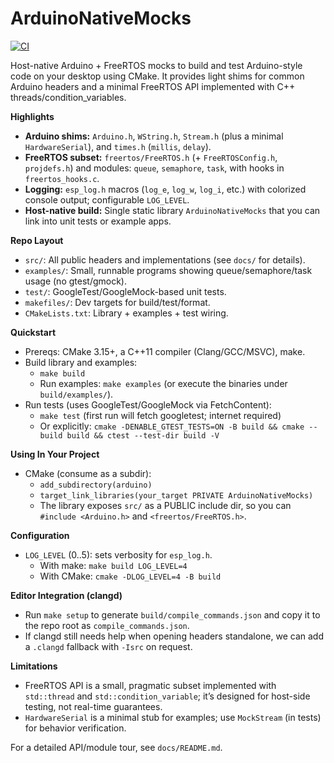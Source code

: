 ArduinoNativeMocks
===================

[![CI](https://github.com/ByteNana/Ardunio-Mock/actions/workflows/ci.yml/badge.svg)](https://github.com/ByteNana/Ardunio-Mock/actions/workflows/ci.yml)

Host-native Arduino + FreeRTOS mocks to build and test Arduino-style code on your desktop using CMake. It provides light shims for common Arduino headers and a minimal FreeRTOS API implemented with C++ threads/condition_variables.

**Highlights**
- **Arduino shims:** `Arduino.h`, `WString.h`, `Stream.h` (plus a minimal `HardwareSerial`), and `times.h` (`millis`, `delay`).
- **FreeRTOS subset:** `freertos/FreeRTOS.h` (+ `FreeRTOSConfig.h`, `projdefs.h`) and modules: `queue`, `semaphore`, `task`, with hooks in `freertos_hooks.c`.
- **Logging:** `esp_log.h` macros (`log_e`, `log_w`, `log_i`, etc.) with colorized console output; configurable `LOG_LEVEL`.
- **Host-native build:** Single static library `ArduinoNativeMocks` that you can link into unit tests or example apps.

**Repo Layout**
- `src/`: All public headers and implementations (see `docs/` for details).
- `examples/`: Small, runnable programs showing queue/semaphore/task usage (no gtest/gmock).
- `test/`: GoogleTest/GoogleMock-based unit tests.
- `makefiles/`: Dev targets for build/test/format.
- `CMakeLists.txt`: Library + examples + test wiring.

**Quickstart**
- Prereqs: CMake 3.15+, a C++11 compiler (Clang/GCC/MSVC), make.
- Build library and examples:
  - `make build`
  - Run examples: `make examples` (or execute the binaries under `build/examples/`).
- Run tests (uses GoogleTest/GoogleMock via FetchContent):
  - `make test`  (first run will fetch googletest; internet required)
  - Or explicitly: `cmake -DENABLE_GTEST_TESTS=ON -B build && cmake --build build && ctest --test-dir build -V`

**Using In Your Project**
- CMake (consume as a subdir):
  - `add_subdirectory(arduino)`
  - `target_link_libraries(your_target PRIVATE ArduinoNativeMocks)`
  - The library exposes `src/` as a PUBLIC include dir, so you can `#include <Arduino.h>` and `<freertos/FreeRTOS.h>`.

**Configuration**
- `LOG_LEVEL` (0..5): sets verbosity for `esp_log.h`.
  - With make: `make build LOG_LEVEL=4`
  - With CMake: `cmake -DLOG_LEVEL=4 -B build`

**Editor Integration (clangd)**
- Run `make setup` to generate `build/compile_commands.json` and copy it to the repo root as `compile_commands.json`.
- If clangd still needs help when opening headers standalone, we can add a `.clangd` fallback with `-Isrc` on request.

**Limitations**
- FreeRTOS API is a small, pragmatic subset implemented with `std::thread` and `std::condition_variable`; it’s designed for host-side testing, not real-time guarantees.
- `HardwareSerial` is a minimal stub for examples; use `MockStream` (in tests) for behavior verification.

For a detailed API/module tour, see `docs/README.md`.
